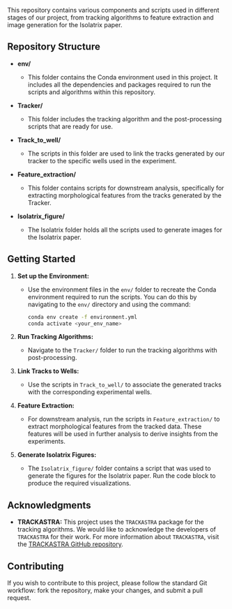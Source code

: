 This repository contains various components and scripts used in different stages of our project, from tracking algorithms to feature extraction and image generation for the Isolatrix paper.

## Repository Structure

- **env/**
  - This folder contains the Conda environment used in this project. It includes all the dependencies and packages required to run the scripts and algorithms within this repository.

- **Tracker/**
  - This folder includes the tracking algorithm and the post-processing scripts that are ready for use. 

- **Track_to_well/**
  - The scripts in this folder are used to link the tracks generated by our tracker to the specific wells used in the experiment. 

- **Feature_extraction/**
  - This folder contains scripts for downstream analysis, specifically for extracting morphological features from the tracks generated by the Tracker. 

- **Isolatrix_figure/**
  - The Isolatrix folder holds all the scripts used to generate images for the Isolatrix paper. 

## Getting Started

1. **Set up the Environment:**
   - Use the environment files in the `env/` folder to recreate the Conda environment required to run the scripts. You can do this by navigating to the `env/` directory and using the command:
     ```bash
     conda env create -f environment.yml
     conda activate <your_env_name>
     ```

2. **Run Tracking Algorithms:**
   - Navigate to the `Tracker/` folder to run the tracking algorithms with post-processing. 

3. **Link Tracks to Wells:**
   - Use the scripts in `Track_to_well/` to associate the generated tracks with the corresponding experimental wells. 

4. **Feature Extraction:**
   - For downstream analysis, run the scripts in `Feature_extraction/` to extract morphological features from the tracked data. These features will be used in further analysis to derive insights from the experiments.

5. **Generate Isolatrix Figures:**
   - The `Isolatrix_figure/` folder contains a script that was used to generate the figures for the Isolatrix paper. Run the code block to produce the required visualizations.

## Acknowledgments

- **TRACKASTRA:** This project uses the `TRACKASTRA` package for the tracking algorithms. We would like to acknowledge the developers of `TRACKASTRA` for their work. For more information about `TRACKASTRA`, visit the [TRACKASTRA GitHub repository](https://github.com/weigertlab/trackastra).

## Contributing

If you wish to contribute to this project, please follow the standard Git workflow: fork the repository, make your changes, and submit a pull request.


